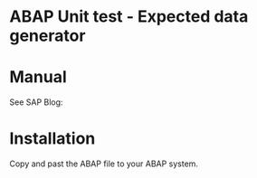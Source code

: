 # ABAP Unit test - Expected data generator

# Manual
See SAP Blog: <todo>

# Installation
Copy and past the ABAP file to your ABAP system.



